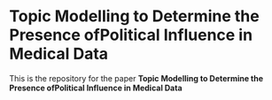 # Topic Modelling to Determine the Presence ofPolitical Influence in Medical Data
This is the repository for the paper 
<b>Topic Modelling to Determine the Presence ofPolitical Influence in Medical Data </b>

